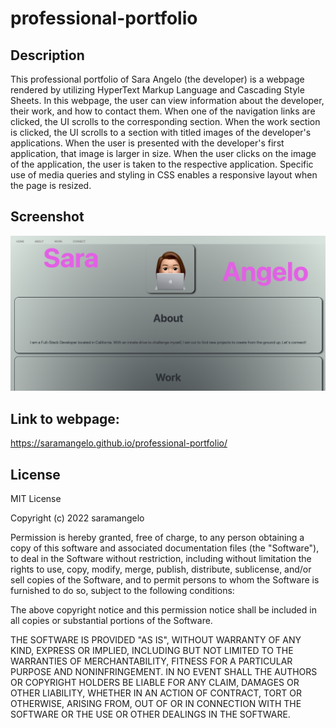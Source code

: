 # professional-portfolio

## Description

This professional portfolio of Sara Angelo (the developer) is a webpage rendered by utilizing HyperText Markup Language and Cascading Style Sheets. In this webpage, the user can view information about the developer, their work, and how to contact them. When one of the navigation links are clicked, the UI scrolls to the corresponding section. When the work section is clicked, the UI scrolls to a section with titled images of the developer's applications. When the user is presented with the developer's first application, that image is larger in size. When the user clicks on the image of the application, the user is taken to the respective application. Specific use of media queries and styling in CSS enables a responsive layout when the page is resized.

## Screenshot

![professional-portolio-ss](./assets/professional-portfolio-ss.png)


## Link to webpage:

https://saramangelo.github.io/professional-portfolio/

## License

MIT License

Copyright (c) 2022 saramangelo

Permission is hereby granted, free of charge, to any person obtaining a copy
of this software and associated documentation files (the "Software"), to deal
in the Software without restriction, including without limitation the rights
to use, copy, modify, merge, publish, distribute, sublicense, and/or sell
copies of the Software, and to permit persons to whom the Software is
furnished to do so, subject to the following conditions:

The above copyright notice and this permission notice shall be included in all
copies or substantial portions of the Software.

THE SOFTWARE IS PROVIDED "AS IS", WITHOUT WARRANTY OF ANY KIND, EXPRESS OR
IMPLIED, INCLUDING BUT NOT LIMITED TO THE WARRANTIES OF MERCHANTABILITY,
FITNESS FOR A PARTICULAR PURPOSE AND NONINFRINGEMENT. IN NO EVENT SHALL THE
AUTHORS OR COPYRIGHT HOLDERS BE LIABLE FOR ANY CLAIM, DAMAGES OR OTHER
LIABILITY, WHETHER IN AN ACTION OF CONTRACT, TORT OR OTHERWISE, ARISING FROM,
OUT OF OR IN CONNECTION WITH THE SOFTWARE OR THE USE OR OTHER DEALINGS IN THE
SOFTWARE.
